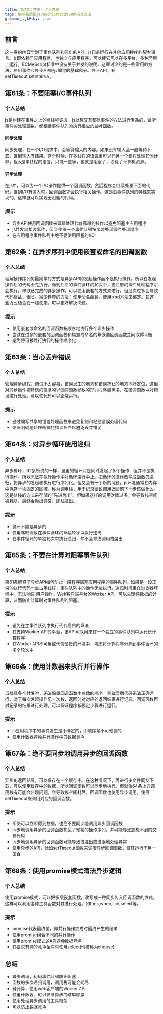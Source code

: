 ```yaml
---
title: 第7章：并发--个人总结
tags: 编写高质量javascript代码的68条有效方法
grammar_cjkRuby: true
---
```

## 前言
这一章的内容学到了事件队列和异步的API。js只是运行在其他应用程序的脚本语言。js即依赖于应用程序，也独立与应用程序。可以使它可以在多平台，多种环境上运行。ECMAScript标准中没有关于并发的说明。这章讨论的是一些常用的方法，使用事件和异步API是js编程的基础部分。异步API，有setTimeout,setInterval。

## 第61条：不要阻塞I/O事件队列
### 个人总结
js是构建在事件之上的单线程语言。js处理交互都以事件的方法进行传递的，监听事件的处理函数，都根据事件队列的执行相应的监听函数。
#### 同步处理
同步处理，在一个I/O请求中，会等待输入的内容。如果没有输入会一直等待下去，直到输入有结果。这个时候，在多线程的语言里可以开另一个线程处理其他计算，但js是单线程的语言，只能一直等，也就是阻塞了，浪费了计算机资源。
#### 异步处理
在js中，可以为一个I/O操作提供一个回调函数，然后程序会继续处理下面的代码。直到I/O有输入时，回调函数才会执行相关操作。这是由事件队列的特性来实现的，这样就可以实现无阻塞的代码。

### 提示
- 异步API使用回调函数来延缓处理代价高昂的操作以避免阻塞主应用程序
- js并发地接收事件，但会使用一个事件队列按序地处理事件处理程序
- 在应用程序事件队列中绝不要使用阻塞的I/O

## 第62条：在异步序列中使用嵌套或命名的回调函数
### 个人总结
理解操作序列的最简单的方式是异步API的发起操作而不是执行操作。所以在发起操作后的代码会先执行，而到后面的事件循环的轮次中，被注册的事件处理程序才会执行。串联已完成的异步操作，可以使用嵌套的方式来进行。但层次过多会导致代码很乱，很长。减少嵌套的方法：使用命名函数，使用bind方法来绑定。把这些方式结合在一起使用，可以更好解决问题。

### 提示
- 使用嵌套或命名的回调函数按顺序地执行多个异步操作
- 尝试在过多的嵌套的回调函数和尴尬的命名的非嵌套回调函数之间取得平衡
- 避免将可被并行执行的操作顺序化

## 第63条：当心丢弃错误
### 个人总结 
管理异步编程，调试不太容易，错误发生的地方和错误捕获的地方不好定位。这里对异步操作把错误的信息的以回调函数参数的形式向外层传递。在回调函数中对错误进行处理，可以使代码可以正常运行。

### 提示
- 通过编写共享的错误处理函数来避免复制和粘贴错误处理代码
- 确保明确地处理所有的错误条件以避免丢弃错误

## 第64条：对异步循环使用递归
### 个人总结 
异步循环，62条所说的一样，这里的循环只是同时发起了多个操作，但并不是执行操作。所以无法在执行操作中对循环进行中止。把循环的操作改写成函数的递归，把异步的发起和执行进行序列化。但又会有一个新的问题，js环境通常在内存中保存一块固定的区域，称为调用栈，用于记录函数调用返回前下一步该做什么。这是以栈的方式来存储的“先进后出”。但如果这样的调用次数过多，会导致栈空间被耗尽，最终会抛出异常，即栈溢出。

### 提示
- 循环不能是异步的
- 使用递归函数在事件循环的单独轮次中执行迭代
- 在事件循环的单独轮次中执行递归，并不会导致调用栈溢出

## 第65条：不要在计算时阻塞事件队列
### 个人总结 
第61条解释了异步API如何防止一段程序阻塞应用程序的事件队列。如果是一段正常的执行代码一直占用线程，事件队列中的操作无法执行。这段时间里在浏览器环境中，无法响应
用户操作。Web客户端平台的Worker API，可以处理纯数据的计算，从而防止计算时对事件队列的阻塞。

### 提示
- 避免在主事件队列中执行代价高昂的算法
- 在支持Worker API的平台，该API可以用来在一个独立的事件队列中运行长计算程序
- 在Worker API不可用或代价昂贵的环境中，考虑将计算程序分解到事件循环的多个轮次中 

## 第66条：使用计数器来执行并行操作
### 个人总结 
当处理多个并发时，无法保重回调函数中参数的顺序。导致后期代码无法正确运行，对于每次发起操作记一次数，返回时对对应的返回结果进行记录。回调函数再对记录的结果进行处理。可以保证程序按预定步骤进行运行。

### 提示
- js应用程序中的事件发生是不确定的，即顺序是不可预测的
- 使用计数器避免并行操作中的数据竞争

## 第67条：绝不要同步地调用异步的回调函数
### 个人总结 
异步的返回结果，可以保存在一个缓存中。在这种情况下，再进行多文件同步下载，可以使用缓存中的数据，所以回调函数可以同步地执行。但就像64条上的调用栈有可能会出现问题，会导致栈空间耗尽。回调函数也使用异步调用，使用setTimeout来调用对应的回调函数。

### 提示
- 即使可以立即得到数据，也绝不要同步地调用异步回调函数
- 同步地调用异步的回调函数扰乱了预期的操作序列，并可能导致意想不到的交错代码
- 同步地调用异步的回调函数可能导致栈溢出或错误地处理异常
- 使用异步的API，比如setTimeout函数来调度异步回调函数，使其运行于另一回合

## 第68条：使用promise模式清洁异步逻辑
### 个人总结 
使用promise模式，可以把多层嵌套函数，改写成一种同步传入回调函数的方式。这样可以利用各种工具函数对其进行处理。如then,when,join,select等。
### 提示
- promise代表最终值，即并行操作完成时最终产生的结果
- 使用promise组合不同的并行操作
- 使用promise模式的API避免数据竞争
- 在要求有意的竞争条件时使用select(也被称为choose)

## 总结

- 异步调用，利用事件队列防止阻塞
- 函数的多次递归调用，调用栈可能会耗尽
- 纯计算，使用web客户端的Worker API
- 使用计数器，可以保证异步的结果顺序
- 使用处理异步调用的工具框架
- 可以防止数据竞争


